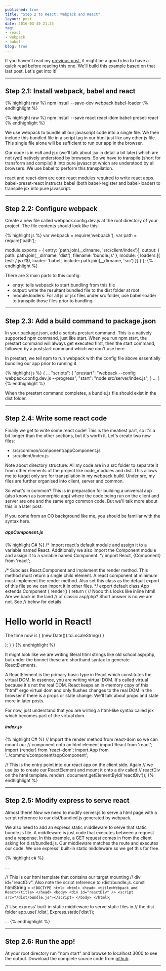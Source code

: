 ```yaml
---
published: true
title: "Step 2 to React: Webpack and React"
layout: post
date: 2016-03-30 21:25
tag:
- react
- webpack
- babel
blog: true
---
```


If you haven't read my [previous post](http://www.reactjunkie.com/step-one-to-react-es-6-and-express/), 
it might be a good idea to have a quick read before reading this one. We'll build this example based on that last post.
Let's get into it!

---

## Step 2.1: Install webpack, babel and react

{% highlight raw %}
npm install --save-dev webpack babel-loader
{% endhighlight %}

{% highlight raw %}
npm install --save react react-dom babel-preset-react
{% endhighlight %}

We use webpack to bundle all our javascript code into a single file. We then include this bundled file 
in a script tag in our html just like any other js file. This single file alone will be sufficient to run our app in the browser.

Our code is in es6 and jsx (we'll talk about jsx in detail a bit later) which are not (yet) natively understood by browsers. So
we have to transpile (short for transform and compile) it into pure javascript which are understood by all browsers. We use
babel to perform this transpilation.

react and react-dom are core react modules required to write react apps. babel-preset-react instructs babel (both
babel-register and babel-loader) to transpile jsx into pure javascript.

---

## Step 2.2: Configure webpack
Create a new file called webpack.config.dev.js at the root directory of your project. The file contents should look like this:

{% highlight js %}
var webpack = require('webpack');
var path = require('path');

module.exports = {
    entry: [path.join(__dirname, 'src/client/index')],
    output: {
        path: path.join(__dirname, 'dist'),
        filename: 'bundle.js'
    },
    module: {
        loaders:[{
            test: /\.jsx?$/,
            loader: 'babel',
            include: path.join(__dirname, 'src')
        }]
    }
};
{% endhighlight %}

There are 3 main parts to this config:
<ul>
<li>entry: tells webpack to start bundling from this file</li>
<li>output: write the resultant bundled file to the dist folder at root</li>
<li>module.loaders: For all js or jsx files under src folder, use babel-loader to transpile those files prior to bundling</li>
</ul>

---

## Step 2.3: Add a build command to package.json

In your package.json, add a scripts.prestart command. This is a natively supported npm command, just like start.
When you run npm start, the prestart command will always get executed first, then the start command, followed by a
poststart command which we don't use here. 

In prestart, we tell npm to run webpack with the config file above essentially
bundling our app prior to running it.

{% highlight js %}
{
...
      "scripts": {
        "prestart": "webpack --config webpack.config.dev.js --progress",
        "start": "node src/server/index.js",
      }
...
}
{% endhighlight %}

When the prestart command completes, a bundle.js file should exist in the dist folder.

---

## Step 2.4: Write some react code
Finally we get to write some react code! This is the meatiest part, so it's a bit longer than the other sections, but
it's worth it. Let's create two new files:

<ul>
    <li>src/common/component/appComponent.js</li>
    <li>src/client/index.js</li>
</ul>

Note about directory structure: All my code are in a src folder to separate it from other elements of the project
like node_modules and dist. This allows me to target only src for transpilation in my webpack build. Under src, my files
are further organised into client, server and common. 

So what's in common? This is in preparation for building a universal
app (also known as isomorphic app) where the code being run on the client and server are one and the same ergo common
code. But we'll talk more about this in a later post.

If you come from an OO background like me, you should be familiar with the syntax here.

##### appComponent.js
{% highlight C# %}
/*
 Import react's default module and assign it to a variable named React. 
 Additionally we also import the Component module and assign it to a 
 variable named Component.
*/
import React, {Component} from 'react';

/*
 Subclass React.Component and implement the render method. This method 
 must return a single child element. A react component at minimum must 
 implement the render method. Also set this class as the default export 
 of this file so we can import it in other files.
*/
export default class App extends Component {
    render() {
        return (
            // Nooo this looks like inline html! Are we back in the land
            // of classic asp/php? Short answer is no we are not. See 
            // below for details.
            <div>
                <h1>Hello world in React!</h1>
                <p>
                    The time now is { (new Date()).toLocaleString() }
                </p>
            </div>
        );
    }
}
{% endhighlight %}

It might look like we are writing literal html strings like old school asp/php, 
but under the bonnet these are shorthand syntax to generate ReactElements.

A ReactElement is the primary basic type in React which constitutes the virtual DOM. In essence, you are
writing virtual DOM. It's called virtual because it's not the real DOM. React keeps an in-memory copy
of this "html" ergo virtual dom and only flushes changes to the real DOM in the browser if there is a props or state
change. We'll talk about props and state more in later posts.

For now, just understand that you are writing a html-like syntax called jsx which becomes part of the virtual dom.

##### index.js
{% highlight C# %}
// Import the render method from react-dom so we can mount our 
// component onto an html element
import React from 'react';
import {render} from 'react-dom';
import App from '../common/component/appComponent';

// This is the entry point into our react app on the client side. Again 
// we use jsx to create our ReactElement and mount it onto a div called 
// reactDiv on the html template.
render(<App />, document.getElementById('reactDiv'));
{% endhighlight %}

---

## Step 2.5: Modify express to serve react
Almost there! Now we need to modify server.js to serve a html page with a script reference to our dist/bundled.js generated by webpack.

We also need to add an express static middleware to serve that static bundle.js file. A middleware is just code that executes
between a request and a response. In this example, a GET request comes in from the client asking for dist/bundled.js. Our
middleware matches the route and executes our code. We use express' built-in static middleware so we get this for free.

{% highlight c# %}

...

// This is our html template that contains our target mounting 
// div id="reactDiv". Also note the script reference to /dist/bundle.js.
const htmlString = `<!DOCTYPE html>
    <html>
         <head>
            <title>Webpack and React</title>
          </head>
          <body>
            <div id="reactDiv" />
            <script src="/dist/bundle.js"></script>
          </body>
    </html>`;

// Use express' built-in static middleware to serve static files in 
// the dist folder
app.use('/dist', Express.static('dist'));

...
{% endhighlight %}

---

## Step 2.6: Run the app!
At your root directory run "npm start" and browse to localhost:3000 to see the output.
Download the complete source code from [github](https://github.com/yusinto/reactStep2).

---------------------------------------------------------------------------------------
